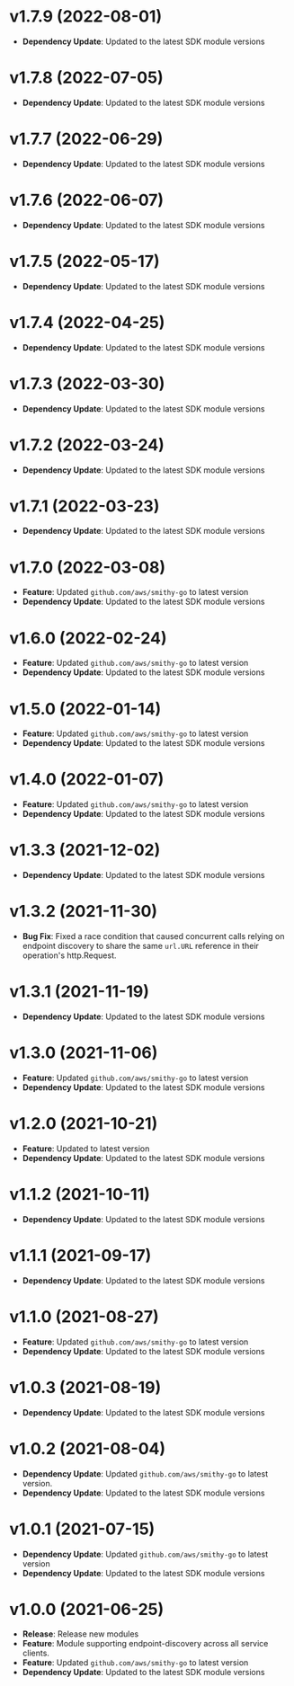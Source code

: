 # v1.7.9 (2022-08-01)

* **Dependency Update**: Updated to the latest SDK module versions

# v1.7.8 (2022-07-05)

* **Dependency Update**: Updated to the latest SDK module versions

# v1.7.7 (2022-06-29)

* **Dependency Update**: Updated to the latest SDK module versions

# v1.7.6 (2022-06-07)

* **Dependency Update**: Updated to the latest SDK module versions

# v1.7.5 (2022-05-17)

* **Dependency Update**: Updated to the latest SDK module versions

# v1.7.4 (2022-04-25)

* **Dependency Update**: Updated to the latest SDK module versions

# v1.7.3 (2022-03-30)

* **Dependency Update**: Updated to the latest SDK module versions

# v1.7.2 (2022-03-24)

* **Dependency Update**: Updated to the latest SDK module versions

# v1.7.1 (2022-03-23)

* **Dependency Update**: Updated to the latest SDK module versions

# v1.7.0 (2022-03-08)

* **Feature**: Updated `github.com/aws/smithy-go` to latest version
* **Dependency Update**: Updated to the latest SDK module versions

# v1.6.0 (2022-02-24)

* **Feature**: Updated `github.com/aws/smithy-go` to latest version
* **Dependency Update**: Updated to the latest SDK module versions

# v1.5.0 (2022-01-14)

* **Feature**: Updated `github.com/aws/smithy-go` to latest version
* **Dependency Update**: Updated to the latest SDK module versions

# v1.4.0 (2022-01-07)

* **Feature**: Updated `github.com/aws/smithy-go` to latest version
* **Dependency Update**: Updated to the latest SDK module versions

# v1.3.3 (2021-12-02)

* **Dependency Update**: Updated to the latest SDK module versions

# v1.3.2 (2021-11-30)

* **Bug Fix**: Fixed a race condition that caused concurrent calls relying on endpoint discovery to share the same `url.URL` reference in their operation's http.Request.

# v1.3.1 (2021-11-19)

* **Dependency Update**: Updated to the latest SDK module versions

# v1.3.0 (2021-11-06)

* **Feature**: Updated `github.com/aws/smithy-go` to latest version
* **Dependency Update**: Updated to the latest SDK module versions

# v1.2.0 (2021-10-21)

* **Feature**: Updated  to latest version
* **Dependency Update**: Updated to the latest SDK module versions

# v1.1.2 (2021-10-11)

* **Dependency Update**: Updated to the latest SDK module versions

# v1.1.1 (2021-09-17)

* **Dependency Update**: Updated to the latest SDK module versions

# v1.1.0 (2021-08-27)

* **Feature**: Updated `github.com/aws/smithy-go` to latest version
* **Dependency Update**: Updated to the latest SDK module versions

# v1.0.3 (2021-08-19)

* **Dependency Update**: Updated to the latest SDK module versions

# v1.0.2 (2021-08-04)

* **Dependency Update**: Updated `github.com/aws/smithy-go` to latest version.
* **Dependency Update**: Updated to the latest SDK module versions

# v1.0.1 (2021-07-15)

* **Dependency Update**: Updated `github.com/aws/smithy-go` to latest version
* **Dependency Update**: Updated to the latest SDK module versions

# v1.0.0 (2021-06-25)

* **Release**: Release new modules
* **Feature**: Module supporting endpoint-discovery across all service clients.
* **Feature**: Updated `github.com/aws/smithy-go` to latest version
* **Dependency Update**: Updated to the latest SDK module versions

